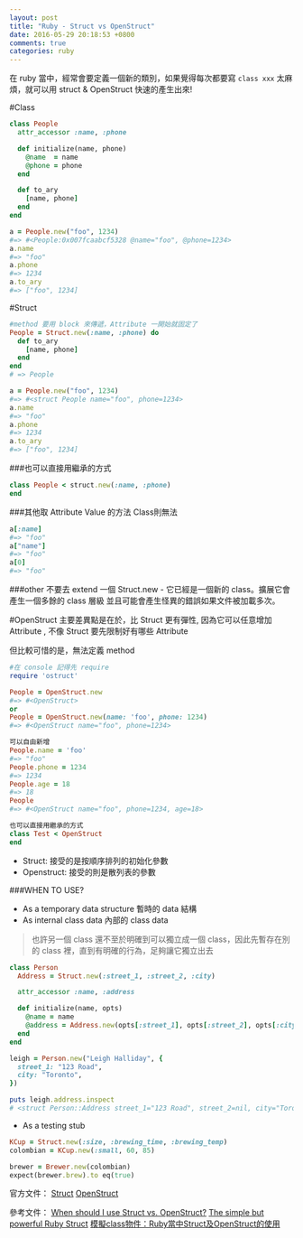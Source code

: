 ```yaml
---
layout: post
title: "Ruby - Struct vs OpenStruct"
date: 2016-05-29 20:18:53 +0800
comments: true
categories: ruby
---
```


在 ruby 當中，經常會要定義一個新的類別，如果覺得每次都要寫 `class xxx` 太麻煩，就可以用 struct & OpenStruct 快速的產生出來!

<!-- more -->

#Class
```ruby
class People
  attr_accessor :name, :phone

  def initialize(name, phone)
    @name  = name
    @phone = phone
  end

  def to_ary
    [name, phone]
  end
end

a = People.new("foo", 1234)
#=> #<People:0x007fcaabcf5328 @name="foo", @phone=1234>
a.name
#=> "foo"
a.phone
#=> 1234
a.to_ary
#=> ["foo", 1234]
```

#Struct

```ruby
#method 要用 block 來傳遞，Attribute 一開始就固定了
People = Struct.new(:name, :phone) do
  def to_ary
    [name, phone]
  end
end
# => People

a = People.new("foo", 1234)
#=> #<struct People name="foo", phone=1234>
a.name
#=> "foo"
a.phone
#=> 1234
a.to_ary
#=> ["foo", 1234]
```

###也可以直接用繼承的方式
```ruby
class People < struct.new(:name, :phone)
end
```

###其他取 Attribute Value 的方法
Class則無法

```ruby
a[:name]
#=> "foo"
a["name"]
#=> "foo"
a[0]
#=> "foo"
```

###other
不要去 extend 一個 Struct.new - 它已經是一個新的 class。擴展它會產生一個多餘的 class 層級
並且可能會產生怪異的錯誤如果文件被加載多次。

#OpenStruct
主要差異點是在於，比 Struct 更有彈性, 因為它可以任意增加 Attribute , 不像 Struct 要先限制好有哪些 Attribute

但比較可惜的是，無法定義 method

```ruby
#在 console 記得先 require
require 'ostruct'

People = OpenStruct.new
#=> #<OpenStruct>
or
People = OpenStruct.new(name: 'foo', phone: 1234)
#=> #<OpenStruct name="foo", phone=1234>

可以自由新增
People.name = 'foo'
#=> "foo"
People.phone = 1234
#=> 1234
People.age = 18
#=> 18
People
#=> #<OpenStruct name="foo", phone=1234, age=18>

也可以直接用繼承的方式
class Test < OpenStruct
end
```

* Struct: 接受的是按順序排列的初始化參數
* Openstruct: 接受的則是散列表的參數

###WHEN TO USE?

* As a temporary data structure 暫時的 data 結構
* As internal class data 內部的 class data

>也許另一個 class 還不至於明確到可以獨立成一個 class，因此先暫存在別的 class 裡，直到有明確的行為，足夠讓它獨立出去

```ruby
class Person
  Address = Struct.new(:street_1, :street_2, :city)

  attr_accessor :name, :address

  def initialize(name, opts)
    @name = name
    @address = Address.new(opts[:street_1], opts[:street_2], opts[:city])
  end
end

leigh = Person.new("Leigh Halliday", {
  street_1: "123 Road",
  city: "Toronto",
})

puts leigh.address.inspect
# <struct Person::Address street_1="123 Road", street_2=nil, city="Toronto", province="Ontario", country="Canada", postal_code="M5E 0A3">
```

* As a testing stub

```ruby
KCup = Struct.new(:size, :brewing_time, :brewing_temp)
colombian = KCup.new(:small, 60, 85)

brewer = Brewer.new(colombian)
expect(brewer.brew).to eq(true)
```

官方文件：
[Struct](http://ruby-doc.org/core-2.2.0/Struct.html)
[OpenStruct](http://ruby-doc.org/stdlib-2.0.0/libdoc/ostruct/rdoc/OpenStruct.html)

參考文件：
[When should I use Struct vs. OpenStruct?](http://stackoverflow.com/questions/1177594/when-should-i-use-struct-vs-openstruct#answer-4459132)
[The simple but powerful Ruby Struct](https://www.leighhalliday.com/ruby-struct)
[模擬class物件：Ruby當中Struct及OpenStruct的使用](http://motion-express.com/blog/20150406-ruby-struct-and-ostruct)
